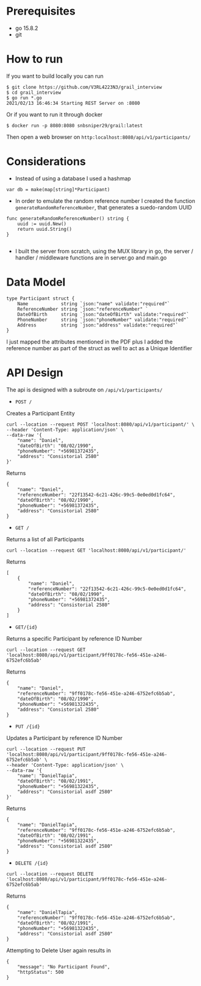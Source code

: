# Prerequisites

- go 15.8.2
- git


# How to run

If you want to build locally you can run 
```
$ git clone https://github.com/V3RL4223N3/grail_interview
$ cd grail_interview
$ go run *.go
2021/02/13 16:46:34 Starting REST Server on :8080
```

Or if you want to run it through docker

```
$ docker run -p 8080:8080 snbsniper29/grail:latest
```

Then open a web browser on `http:localhost:8080/api/v1/participants/`

# Considerations

- Instead of using a database I used a hashmap
```
var db = make(map[string]*Participant)
```

- In order to emulate the random reference number I created the function `generateRandomReferenceNumber`, that generates a suedo-random UUID 
```
func generateRandomReferenceNumber() string {
	uuid := uuid.New()
	return uuid.String()
}


```

- I built the server from scratch, using the MUX library in go, the server / handler / middleware functions are in server.go and main.go

# Data Model

```
type Participant struct {
	Name            string `json:"name" validate:"required"`
	ReferenceNumber string `json:"referenceNumber" `
	DateOfBirth     string `json:"dateOfBirth" validate:"required"`
	PhoneNumber     string `json:"phoneNumber" validate:"required"`
	Address         string `json:"address" validate:"required"`
}
```
I just mapped the attributes mentioned in the PDF plus I added the reference number as part of the struct as well to act as a Unique Identifier


# API Design

The api is designed with a subroute on `/api/v1/participants/`

- `POST /`

Creates a Participant Entity


```
curl --location --request POST 'localhost:8080/api/v1/participant/' \
--header 'Content-Type: application/json' \
--data-raw '{
    "name": "Daniel",
    "dateOfBirth": "08/02/1990",
    "phoneNumber": "+56981372435",
    "address": "Consistorial 2580"
}'

```

Returns

```
{
    "name": "Daniel",
    "referenceNumber": "22f13542-6c21-426c-99c5-0e0ed0d1fc64",
    "dateOfBirth": "08/02/1990",
    "phoneNumber": "+56981372435",
    "address": "Consistorial 2580"
}

```


- `GET /`

Returns a list of all Participants

```
curl --location --request GET 'localhost:8080/api/v1/participant/'

```

Returns

```
[
    {
        "name": "Daniel",
        "referenceNumber": "22f13542-6c21-426c-99c5-0e0ed0d1fc64",
        "dateOfBirth": "08/02/1990",
        "phoneNumber": "+56981372435",
        "address": "Consistorial 2580"
    }
]
```


- `GET/{id}`

Returns a specific Participant by reference ID Number

```
curl --location --request GET 'localhost:8080/api/v1/participant/9ff0178c-fe56-451e-a246-6752efc6b5ab'
```

Returns

```
{
    "name": "Daniel",
    "referenceNumber": "9ff0178c-fe56-451e-a246-6752efc6b5ab",
    "dateOfBirth": "08/02/1990",
    "phoneNumber": "+56981322435",
    "address": "Consistorial 2580"
}

```

- `PUT /{id}`

Updates a Participant by reference ID Number

```
curl --location --request PUT 'localhost:8080/api/v1/participant/9ff0178c-fe56-451e-a246-6752efc6b5ab' \
--header 'Content-Type: application/json' \
--data-raw '{
    "name": "DanielTapia",
    "dateOfBirth": "08/02/1991",
    "phoneNumber": "+56981322435",
    "address": "Consistorial asdf 2580"
}'
```

Returns 

```
{
    "name": "DanielTapia",
    "referenceNumber": "9ff0178c-fe56-451e-a246-6752efc6b5ab",
    "dateOfBirth": "08/02/1991",
    "phoneNumber": "+56981322435",
    "address": "Consistorial asdf 2580"
}

```


- `DELETE /{id}`

```
curl --location --request DELETE 'localhost:8080/api/v1/participant/9ff0178c-fe56-451e-a246-6752efc6b5ab'
```

Returns
```
{
    "name": "DanielTapia",
    "referenceNumber": "9ff0178c-fe56-451e-a246-6752efc6b5ab",
    "dateOfBirth": "08/02/1991",
    "phoneNumber": "+56981322435",
    "address": "Consistorial asdf 2580"
}
```

Attempting to Delete User again results in

```
{
    "message": "No Participant Found",
    "httpStatus": 500
}

```